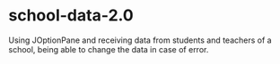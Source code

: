 # school-data-2.0
  Using JOptionPane and receiving data from students and teachers of a school, being able to change the data in case of error.
